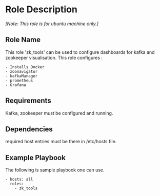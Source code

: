 Role Description
=========
   *[Note: This role is for ubuntu machine only.]*
   
Role Name 
---------

This role 'zk_tools' can be used to configure dashboards for kafka and zookeeper visualisation.
This role configures :
    
    - Installs Docker 
    - zoonavigator
    - kafkaManager
    - prometheus
    - Grafana 


Requirements
------------

Kafka, zookeeper must be configured and running. 

Dependencies
------------

required host entries must be there in /etc/hosts file.


Example Playbook
----------------
The following is sample playbook one can use.
 
    - hosts: all
      roles: 
        - zk_tools  